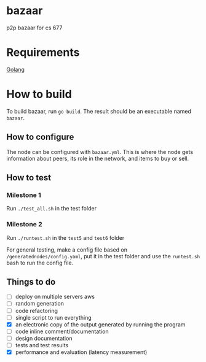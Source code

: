 # bazaar
p2p bazaar for cs 677

# Requirements
[Golang](https://golang.org)

# How to build
To build bazaar, run `go build`. The result should be an executable named `bazaar`.

## How to configure
The node can be configured with `bazaar.yml`. This is where the node gets information about peers, its role in the network, and items to buy or sell.

## How to test

### Milestone 1
Run `./test_all.sh` in the test folder

### Milestone 2
Run `./runtest.sh` in the `test5` and `test6` folder

For general testing, make a config file based on `/generatednodes/config.yaml`, put it in the test folder and use the `runtest.sh` bash to run the config file.

## Things to do
- [ ] deploy on multiple servers aws
- [ ] random generation
- [ ] code refactoring
- [ ] single script to run everything
- [X] an electronic copy of the output generated by running the program
- [ ] code inline comment/documentation
- [ ] design documentation
- [ ] tests and test results
- [X] performance and evaluation (latency measurement)
